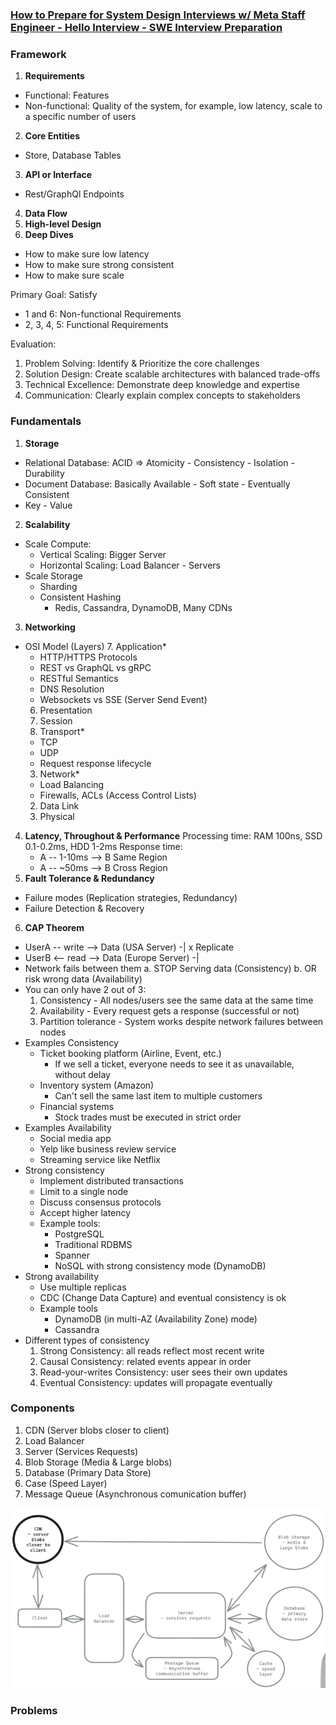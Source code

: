 ### [How to Prepare for System Design Interviews w/ Meta Staff Engineer - Hello Interview - SWE Interview Preparation](https://www.youtube.com/watch?v=Ru54dxzCyD0)

### Framework
1. **Requirements**
  - Functional: Features
  - Non-functional: Quality of the system, for example, low latency, scale to a specific number of users
2. **Core Entities**
  - Store, Database Tables
3. **API or Interface**
  - Rest/GraphQl Endpoints
4. **Data Flow**
5. **High-level Design**
6. **Deep Dives**
  - How to make sure low latency
  - How to make sure strong consistent
  - How to make sure scale

Primary Goal: Satisfy
- 1 and 6: Non-functional Requirements
- 2, 3, 4, 5: Functional Requirements

Evaluation:
1. Problem Solving: Identify & Prioritize the core challenges
2. Solution Design: Create scalable architectures with balanced trade-offs
3. Technical Excellence: Demonstrate deep knowledge and expertise
4. Communication: Clearly explain complex concepts to stakeholders

### Fundamentals
1. **Storage**
  - Relational Database: ACID => Atomicity - Consistency - Isolation - Durability
  - Document Database: Basically Available - Soft state - Eventually Consistent
  - Key - Value
2. **Scalability**
  - Scale Compute:
    - Vertical Scaling: Bigger Server
    - Horizontal Scaling: Load Balancer - Servers
  - Scale Storage
    - Sharding
    - Consistent Hashing
      - Redis, Cassandra, DynamoDB, Many CDNs
3. **Networking**
  - OSI Model (Layers)
    7. Application*
      - HTTP/HTTPS Protocols
      - REST vs GraphQL vs gRPC
      - RESTful Semantics
      - DNS Resolution
      - Websockets vs SSE (Server Send Event)
    6. Presentation
    5. Session
    4. Transport*
      - TCP
      - UDP
      - Request response lifecycle
    3. Network*
      - Load Balancing
      - Firewalls, ACLs (Access Control Lists)
    2. Data Link
    1. Physical
4. **Latency, Throughout & Performance**
  Processing time: RAM 100ns, SSD 0.1-0.2ms, HDD 1-2ms
  Response time:
    - A -- 1-10ms --> B Same Region
    - A -- ~50ms --> B Cross Region
5. **Fault Tolerance & Redundancy**
  - Failure modes (Replication strategies, Redundancy)
  - Failure Detection & Recovery
6. **CAP Theorem**
  - UserA -- write --> Data (USA Server)         -| x Replicate
  - UserB <-- read --> Data (Europe Server)      -|
  - Network fails between them
    a. STOP Serving data (Consistency)
    b. OR risk wrong data (Availability)
  - You can only have 2 out of 3:
    1. Consistency - All nodes/users see the same data at the same time
    2. Availability - Every request gets a response (successful or not)
    3. Partition tolerance - System works despite network failures between nodes
  - Examples Consistency
    - Ticket booking platform (Airline, Event, etc.)
      - If we sell a ticket, everyone needs to see it as unavailable, without delay
    - Inventory system (Amazon)
      - Can't sell the same last item to multiple customers
    - Financial systems
      - Stock trades must be executed in strict order
  - Examples Availability
    - Social media app
    - Yelp like business review service
    - Streaming service like Netflix
  - Strong consistency
    - Implement distributed transactions
    - Limit to a single node
    - Discuss consensus protocols
    - Accept higher latency
    - Example tools:
      - PostgreSQL
      - Traditional RDBMS
      - Spanner
      - NoSQL with strong consistency mode (DynamoDB)
  - Strong availability
    - Use multiple replicas
    - CDC (Change Data Capture) and eventual consistency is ok
    - Example tools
      - DynamoDB (in multi-AZ (Availability Zone) mode)
      - Cassandra
  - Different types of consistency
    1. Strong Consistency: all reads reflect most recent write
    2. Causal Consistency: related events appear in order
    3. Read-your-writes Consistency: user sees their own updates
    4. Eventual Consistency: updates will propagate eventually

### Components

1. CDN (Server blobs closer to client)
2. Load Balancer
3. Server (Services Requests)
4. Blob Storage (Media & Large blobs)
5. Database (Primary Data Store)
6. Case (Speed Layer)
7. Message Queue (Asynchronous comunication buffer)

![Components](Components.png)

### Problems
